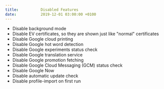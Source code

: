 ```yaml
---
title:			Disabled Features
date:			2019-12-01 03:00:00 +0100
---
```

* Disable background mode
* Disable EV certificates, so they are shown just like "normal" certificates
* Disable Google cloud printing
* Disable Google hot word detection
* Disable Google experiments status check
* Disable Google translation service
* Disable Google promotion fetching
* Disable Google Cloud Messaging (GCM) status check
* Disable Google Now
* Disable automatic update check
* Disable profile-import on first run